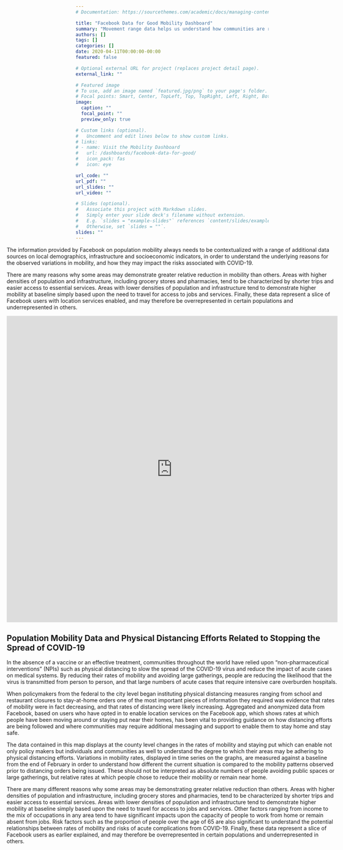 ```yaml
---
# Documentation: https://sourcethemes.com/academic/docs/managing-content/

title: "Facebook Data for Good Mobility Dashboard"
summary: "Movement range data helps us understand how communities are responding to COVID-19 physical distancing interventions in states and counties across the country. This anonymized, aggregated mobility data offers insights into how often people have been moving outside their home area or staying put since February 29, when interventions were first implemented."
authors: []
tags: []
categories: []
date: 2020-04-11T00:00:00-00:00
featured: false

# Optional external URL for project (replaces project detail page).
external_link: ""

# Featured image
# To use, add an image named `featured.jpg/png` to your page's folder.
# Focal points: Smart, Center, TopLeft, Top, TopRight, Left, Right, BottomLeft, Bottom, BottomRight.
image:
  caption: ""
  focal_point: ""
  preview_only: true

# Custom links (optional).
#   Uncomment and edit lines below to show custom links.
# links:
# - name: Visit the Mobility Dashboard
#   url: /dashboards/facebook-data-for-good/
#   icon_pack: fas
#   icon: eye

url_code: ""
url_pdf: ""
url_slides: ""
url_video: ""

# Slides (optional).
#   Associate this project with Markdown slides.
#   Simply enter your slide deck's filename without extension.
#   E.g. `slides = "example-slides"` references `content/slides/example-slides.md`.
#   Otherwise, set `slides = ""`.
slides: ""
---
```


<div id="fb-iframe" style="margin-left:calc(50% - 45vw);width: 90vw;">

The information provided by Facebook on population mobility always needs to be contextualized with a range of additional data sources on local demographics, infrastructure and socioeconomic indicators, in order to understand the underlying reasons for the observed variations in mobility, and how they may impact the risks associated with COVID-19.

There are many reasons why some areas may demonstrate greater relative reduction in mobility than others. Areas with higher densities of population and infrastructure, including grocery stores and pharmacies, tend to be characterized by shorter trips and easier access to essential services. Areas with lower densities of population and infrastructure tend to demonstrate higher mobility at baseline simply based upon the need to travel for access to jobs and services. Finally, these data represent a slice of Facebook users with location services enabled, and may therefore be overrepresented in certain populations and underrepresented in others.

  <iframe
        src="https://visualization.covid19mobility.org"
        width="100%"
        height="800px"
        style="border:none;">
  </iframe>

## Population Mobility Data and Physical Distancing Efforts Related to Stopping the Spread of COVID-19

In the absence of a vaccine or an effective treatment, communities throughout the world have relied upon “non-pharmaceutical interventions” (NPIs) such as physical distancing to slow the spread of the COVID-19 virus and reduce the impact of acute cases on medical systems. By reducing their rates of mobility and avoiding large gatherings, people are reducing the likelihood that the virus is transmitted from person to person, and that large numbers of acute cases that require intensive care overburden hospitals. 

When policymakers from the federal to the city level began instituting physical distancing measures ranging from school and restaurant closures to stay-at-home orders one of the most important pieces of information they required was evidence that rates of mobility were in fact decreasing, and that rates of distancing were likely increasing. Aggregated and anonymized data from Facebook, based on users who have opted in to enable location services on the Facebook app, which shows rates at which people have been moving around or staying put near their homes, has been vital to providing guidance on how distancing efforts are being followed and where communities may require additional messaging and support to enable them to stay home and stay safe.  

The data contained in this map displays at the county level changes in the rates of mobility and staying put which can enable not only policy makers but individuals and communities as well to understand the degree to which their areas may be adhering to physical distancing efforts. Variations in mobility rates, displayed in time series on the graphs, are measured against a baseline from the end of February in order to understand how different the current situation is compared to the mobility patterns observed prior to distancing orders being issued. These should not be interpreted as absolute numbers of people avoiding public spaces or large gatherings, but relative rates at which people chose to reduce their mobility or remain near home.  

There are many different reasons why some areas may be demonstrating greater relative reduction than others. Areas with higher densities of population and infrastructure, including grocery stores and pharmacies, tend to be characterized by shorter trips and easier access to essential services. Areas with lower densities of population and infrastructure tend to demonstrate higher mobility at baseline simply based upon the need to travel for access to jobs and services. Other factors ranging from income to the mix of occupations in any area tend to have significant impacts upon the capacity of people to work from home or remain absent from jobs. Risk factors such as the proportion of people over the age of 65 are also significant to understand the potential relationships between rates of mobility and risks of acute complications from COVID-19.  Finally, these data represent a slice of Facebook users as earlier explained, and may therefore be overrepresented in certain populations and underrepresented in others. 

 </div>